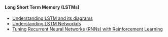 #### Long Short Term Memory (LSTMs)
- [Understanding LSTM and its diagrams](https://medium.com/mlreview/understanding-lstm-and-its-diagrams-37e2f46f1714)
- [Understanding LSTM Networkds](http://colah.github.io/posts/2015-08-Understanding-LSTMs/) 
- [Tuning Recurrent Neural Networks (RNNs) with Reinforcement Learning](https://magenta.tensorflow.org/2016/11/09/tuning-recurrent-networks-with-reinforcement-learning/)
